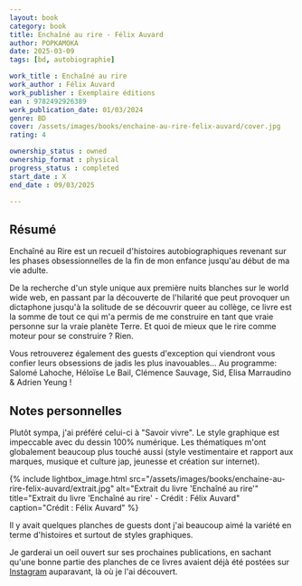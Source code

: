 ```yaml
---
layout: book
category: book
title: Enchaîné au rire - Félix Auvard
author: POPKAMOKA
date: 2025-03-09
tags: [bd, autobiographie]

work_title : Enchaîné au rire
work_author : Félix Auvard
work_publisher : Exemplaire éditions
ean : 9782492926389
work_publication_date: 01/03/2024
genre: BD
cover: /assets/images/books/enchaine-au-rire-felix-auvard/cover.jpg
rating: 4

ownership_status : owned
ownership_format : physical
progress_status : completed
start_date : X
end_date : 09/03/2025

---
```

## Résumé
Enchaîné au Rire est un recueil d'histoires autobiographiques revenant sur les phases obsessionnelles de la fin de mon
enfance jusqu'au début de ma vie adulte.

De la recherche d'un style unique aux première nuits blanches sur le world wide web, en passant par la découverte de
l'hilarité que peut provoquer un dictaphone jusqu'à la solitude de se découvrir queer au collège, ce livre est la somme
de tout ce qui m'a permis de me construire en tant que vraie personne sur la vraie planète Terre. Et quoi de mieux que
le rire comme moteur pour se construire ? Rien.

Vous retrouverez également des guests d'exception qui viendront vous confier leurs obsessions de jadis les plus
inavouables… Au programme: Salomé Lahoche, Héloïse Le Bail, Clémence Sauvage, Sid, Elisa Marraudino & Adrien Yeung !

## Notes personnelles
Plutôt sympa, j'ai préféré celui-ci à "Savoir vivre". Le style graphique est impeccable avec du dessin 100% numérique. Les thématiques m'ont globalement beaucoup plus touché aussi (style vestimentaire et rapport aux marques, musique et culture jap, jeunesse et création sur internet).

{% include lightbox_image.html 
   src="/assets/images/books/enchaine-au-rire-felix-auvard/extrait.jpg"
   alt="Extrait du livre 'Enchaîné au rire'"
   title="Extrait du livre 'Enchaîné au rire' - Crédit : Félix Auvard"
   caption="Crédit : Félix Auvard" %}

Il y avait quelques planches de guests dont j'ai beaucoup aimé la variété en terme d'histoires et surtout de styles graphiques.

Je garderai un oeil ouvert sur ses prochaines publications, en sachant qu'une bonne partie des planches de ce livres avaient déjà été postées sur [Instagram](https://www.instagram.com/felix.auvard) auparavant, là où je l'ai découvert.
